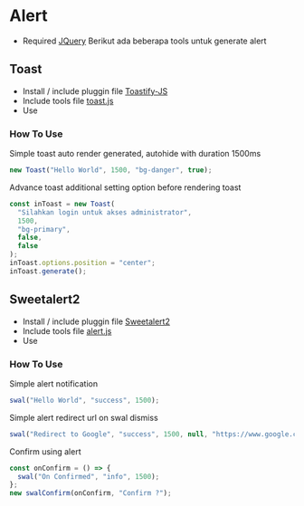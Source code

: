 # Alert

- Required [JQuery](https://cdnjs.cloudflare.com/ajax/libs/jquery/3.7.1/jquery.min.js)
  Berikut ada beberapa tools untuk generate alert

## Toast

- Install / include pluggin file [Toastify-JS](https://github.com/apvarun/toastify-js/blob/master/README.md)
- Include tools file [toast.js](alert/toast.js)
- Use

### How To Use

Simple toast auto render generated, autohide with duration 1500ms

```js
new Toast("Hello World", 1500, "bg-danger", true);
```

Advance toast additional setting option before rendering toast

```js
const inToast = new Toast(
  "Silahkan login untuk akses administrator",
  1500,
  "bg-primary",
  false,
  false
);
inToast.options.position = "center";
inToast.generate();
```

## Sweetalert2

- Install / include pluggin file [Sweetalert2](https://sweetalert2.github.io/)
- Include tools file [alert.js](alert/alert.js)
- Use

### How To Use

Simple alert notification

```js
swal("Hello World", "success", 1500);
```

Simple alert redirect url on swal dismiss

```js
swal("Redirect to Google", "success", 1500, null, "https://www.google.com/");
```

Confirm using alert

```js
const onConfirm = () => {
  swal("On Confirmed", "info", 1500);
};
new swalConfirm(onConfirm, "Confirm ?");
```
